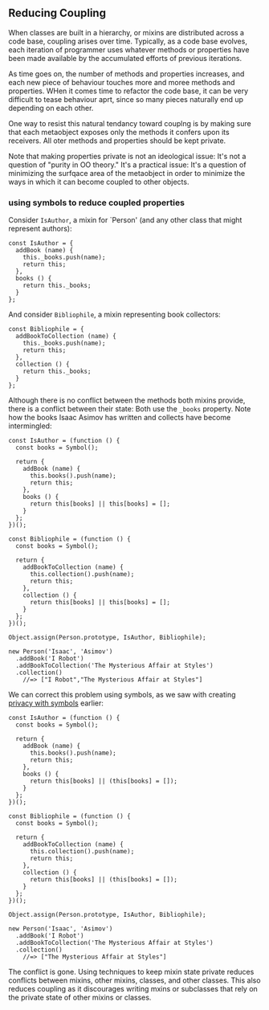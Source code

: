 ## Reducing Coupling

When classes are built in a hierarchy, or mixins are distributed across a code base, coupling arises over time. Typically, as a code base evolves, each iteration of programmer uses whatever methods or properties have been made available by the accumulated efforts of previous iterations.

As time goes on, the number of methods and properties increases, and each new piece of behaviour touches more and moree methods and properties. WHen it comes time to refactor the code base, it can be very difficult to tease behaviour aprt, since so many pieces naturally end up depending on each other.

One way to resist this natural tendancy toward couplng is by making sure that each metaobject exposes only the methods it confers upon its receivers. All oter methods and properties should be kept private.

Note that making properties private is not an ideological issue: It's not a question of "purity in OO theory." It's a practical issue: It's a question of minimizing the surfqace area of the metaobject in order to minimize the ways in which it can become coupled to other objects.

### using symbols to reduce coupled properties

Consider `IsAuthor`, a mixin for `Person' (and any other class that might represent authors):

~~~~~~~~
const IsAuthor = {
  addBook (name) {
    this._books.push(name);
    return this;
  },
  books () {
    return this._books;
  }
};
~~~~~~~~

And consider `Bibliophile`, a mixin representing book collectors:

~~~~~~~~
const Bibliophile = {
  addBookToCollection (name) {
    this._books.push(name);
    return this;
  },
  collection () {
    return this._books;
  }
};
~~~~~~~~

Although there is no conflict between the methods both mixins provide, there is a conflict between their state: Both use the `_books` property. Note how the books Isaac Asimov has written and collects have become intermingled:

~~~~~~~~
const IsAuthor = (function () {
  const books = Symbol();
  
  return {
    addBook (name) {
      this.books().push(name);
      return this;
    },
    books () {
      return this[books] || this[books] = [];
    }
  };
})();

const Bibliophile = (function () {
  const books = Symbol();
  
  return {
    addBookToCollection (name) {
      this.collection().push(name);
      return this;
    },
    collection () {
      return this[books] || this[books] = [];
    }
  };
})();

Object.assign(Person.prototype, IsAuthor, Bibliophile);

new Person('Isaac', 'Asimov')
  .addBook('I Robot')
  .addBookToCollection('The Mysterious Affair at Styles')
  .collection()
    //=> ["I Robot","The Mysterious Affair at Styles"]
~~~~~~~~

We can correct this problem using symbols, as we saw with creating [privacy with symbols](#privacy-with-symbols) earlier:

~~~~~~~~
const IsAuthor = (function () {
  const books = Symbol();
  
  return {
    addBook (name) {
      this.books().push(name);
      return this;
    },
    books () {
      return this[books] || (this[books] = []);
    }
  };
})();

const Bibliophile = (function () {
  const books = Symbol();
  
  return {
    addBookToCollection (name) {
      this.collection().push(name);
      return this;
    },
    collection () {
      return this[books] || (this[books] = []);
    }
  };
})();

Object.assign(Person.prototype, IsAuthor, Bibliophile);

new Person('Isaac', 'Asimov')
  .addBook('I Robot')
  .addBookToCollection('The Mysterious Affair at Styles')
  .collection()
    //=> ["The Mysterious Affair at Styles"]
~~~~~~~~

The conflict is gone. Using techniques to keep mixin state private reduces conflicts between mixins, other mixins, classes, and other classes. This also reduces coupling as it discourages writing mxins or subclasses that rely on the private state of other mixins or classes.